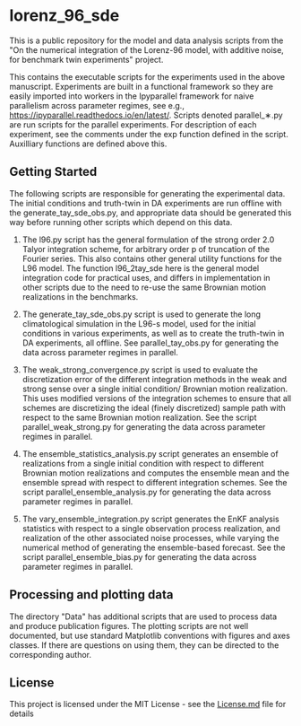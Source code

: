 # lorenz_96_sde

This is a public repository for the model and data analysis scripts from the "On the numerical integration of the Lorenz-96 model, with additive noise, for benchmark twin experiments" project.

This contains the executable scripts for the experiments used in the above manuscript.  Experiments are built in a functional framework so they are easily imported into workers in the Ipyparallel
framework for naive parallelism across parameter regimes, see e.g., https://ipyparallel.readthedocs.io/en/latest/.  Scripts denoted parallel_&lowast;.py are run scripts for the parallel experiments.
For description of each experiment, see the comments under the exp function defined in the script.  Auxilliary functions are defined above this.  

## Getting Started

The following scripts are responsible for generating the experimental data. The initial conditions and truth-twin in DA experiments are run offline with the generate_tay_sde_obs.py, and appropriate
data should be generated this way before running other scripts which depend on this data. 

1. The l96.py script has the general formulation of the strong order 2.0 Talyor integration scheme, for arbitrary order p of truncation of the Fourier series. This also contains other general
utility functions for the L96 model.  The function l96_2tay_sde here is the general model integration code for practical uses, and differs in implementation in other scripts due to the 
need to re-use the same Brownian motion realizations in the benchmarks.

2. The generate_tay_sde_obs.py script is used to generate the long climatological simulation in the L96-s model, used for the initial conditions in various experiments, 
as well as to create the truth-twin in DA experiments, all offline. See parallel_tay_obs.py for generating the data across parameter regimes in parallel.

3. The weak_strong_convergence.py script is used to evaluate the discretization error of the different integration methods in the weak and strong sense over a single initial condition/ Brownian motion
realization.  This uses modified versions of the integration schemes to ensure that all schemes are discretizing the ideal (finely discretized) sample path with respect to the same Brownian motion
realization. See the script parallel_weak_strong.py for generating the data across parameter regimes in parallel. 

4. The ensemble_statistics_analysis.py script generates an ensemble of realizations from a single initial condition with respect to different Brownian motion realizations and computes the ensemble mean
 and the ensemble spread with respect to different integration schemes.  See the script parallel_ensemble_analysis.py for generating the data across parameter regimes in parallel.

5. The vary_ensemble_integration.py script generates the EnKF analysis statistics with respect to a single observation process realization, and realization of the other associated noise processes, while
varying the numerical method of generating the ensemble-based forecast. See the script parallel_ensemble_bias.py for generating the data across parameter regimes in parallel.


## Processing and plotting data

The directory "Data" has additional scripts that are used to process data and produce publication figures.  The plotting scripts are not well documented, but use standard
Matplotlib conventions with figures and axes classes.  If there are questions on using them, they can be directed to the corresponding author.


## License

This project is licensed under the MIT License - see the [License.md](https://github.com/cgrudz/lorenz_96_sde/blob/master/LICENSE.md) file for details

